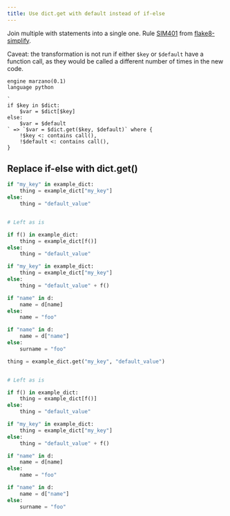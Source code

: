 ```yaml
---
title: Use dict.get with default instead of if-else
---
```


Join multiple with statements into a single one. Rule [SIM401](https://github.com/MartinThoma/flake8-simplify/issues/72) from [flake8-simplify](https://github.com/MartinThoma/flake8-simplify).

Caveat: the transformation is not run if either `$key` or `$default` have a function call,
as they would be called a different number of times in the new code.

```grit
engine marzano(0.1)
language python

`
if $key in $dict:
    $var = $dict[$key]
else:
    $var = $default
` => `$var = $dict.get($key, $default)` where {
    !$key <: contains call(),
    !$default <: contains call(),
}

```

## Replace if-else with dict.get()

```python
if "my_key" in example_dict:
    thing = example_dict["my_key"]
else:
    thing = "default_value"


# Left as is

if f() in example_dict:
    thing = example_dict[f()]
else:
    thing = "default_value"

if "my_key" in example_dict:
    thing = example_dict["my_key"]
else:
    thing = "default_value" + f()

if "name" in d:
    name = d[name]
else:
    name = "foo"

if "name" in d:
    name = d["name"]
else:
    surname = "foo"
```

```python
thing = example_dict.get("my_key", "default_value")


# Left as is

if f() in example_dict:
    thing = example_dict[f()]
else:
    thing = "default_value"

if "my_key" in example_dict:
    thing = example_dict["my_key"]
else:
    thing = "default_value" + f()

if "name" in d:
    name = d[name]
else:
    name = "foo"

if "name" in d:
    name = d["name"]
else:
    surname = "foo"
```
